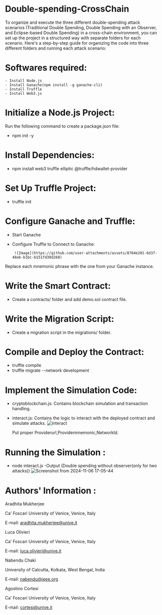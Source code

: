 # Double-spending-CrossChain
To organize and execute the three different double-spending attack scenarios (Traditional Double Spending, Double Spending with an Observer, and Eclipse-based Double Spending) in a cross-chain environment, you can set up the project in a structured way with separate folders for each scenario. Here's a step-by-step guide for organizing the code into three different folders and running each attack scenario: 


# Softwares required:
    - Install Node.js 
    - Install Ganache(npm install -g ganache-cli)
    - Install Truffle
    - Install Web3.js
# Initialize a Node.js Project:
 Run the following command to create a package.json file:
   - npm init -y
# Install Dependencies:
   - npm install web3 truffle elliptic @truffle/hdwallet-provider
# Set Up Truffle Project:
   - truffle init
# Configure Ganache and Truffle:
  - Start Ganache
     
  - Configure Truffle to Connect to Ganache:
  
         ![Image](https://github.com/user-attachments/assets/8704e201-6d37-48ab-b1bc-b151fd30d268)
   Replace each mnemonic phrase with the one from your Ganache instance.
# Write the Smart Contract:
 - Create a contracts/ folder and add  demo.sol contract file.
# Write the Migration Script:
  - Create a migration script in the migrations/ folder.
# Compile and Deploy the Contract:
  - truffle compile
  - truffle migrate --network development
# Implement the Simulation Code:
 - cryptoblockchain.js: Contains blockchain simulation and transaction handling.
 - interact.js: Contains the logic to interact with the deployed contract and simulate attacks.
   ![interact](https://github.com/user-attachments/assets/8cf47204-a955-4531-8069-784ca50b6802)
   
   Put proper Providerurl,Providermnemonic,NetworkId.
# Running the Simulation :
 - node  interact.js
      -Output (Double spending without observer(only for two attacks))
     ![Screenshot from 2024-11-06 17-05-44](https://github.com/user-attachments/assets/4f16409d-6510-490a-8ec7-0a31d8fa67f2)

# Authors' Information :

Aradhita Mukherjee

Ca’ Foscari University of Venice, Venice, Italy

E-mail: aradhita.mukherjee@unive.it

Luca Olivieri

Ca’ Foscari University of Venice, Venice, Italy

E-mail: luca.olivieri@unive.it 

Nabendu Chaki 

University of Calcutta, Kolkata, West Bengal, India

E-mail: nabendu@ieee.org

Agostino Cortesi

Ca’ Foscari University of Venice, Venice, Italy

E-mail: cortesi@unive.it 


      
